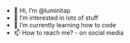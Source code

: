 - 👋 Hi, I’m @luminitap
- 👀 I’m interested in lots of stuff
- 🌱 I’m currently learning how to code
- 📫 How to reach me? - on social media

<!---
luminitap/luminitap is a ✨ special ✨ repository because its `README.md` (this file) appears on your GitHub profile.
You can click the Preview link to take a look at your changes.
--->
